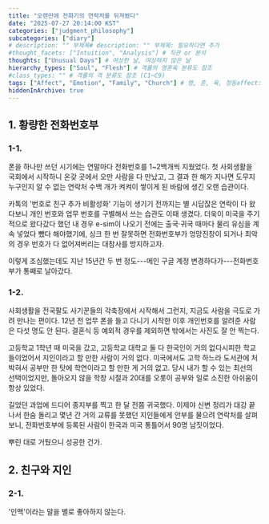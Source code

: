 ```yaml
---
title: "오랜만에 전화기의 연락처를 뒤져봤다"
date: "2025-07-27 20:14:00 KST"
categories: ["judgment_philosophy"]
subcategories: ["diary"]
# description: "" 부제목# description: "" 부제목: 필요하다면 추가
#thought_facets: ["Intuition", "Analysis"] # 직관 or 분석
thoughts: ["Unusual Days"] # 여상한 날, 여상하지 않은 날
hierarchy_types: ["Soul", "Flesh"] # 격률의 영혼육 분류도 참조
#class_types: "" # 격률의 격 분류도 참조 (C1~C9)
tags: ["Affect", "Emotion", "Family", "Church"] # 영, 혼, 육, 정동affect: 무의식적·생리적 반응 (감정의 원초적인 형태 또는 기반), 정서emotion: 주관적·의식적 경험 (개인의 경험, 성격, 문화적 배경 등에 따라 다르게 표출 가능), 음식료, 동영상 시청, 여행, 운동, 가족과 보내는 시간, 교회에서 보내는 시간
hiddenInArchive: true
---
```

## 1. 황량한 전화번호부
### 1-1.
폰을 하나만 쓰던 시기에는 연말마다 전화번호를 1~2백개씩 지웠었다. 첫 사회생활을 국회에서 시작하니 온갖 곳에서 오만 사람을 다 만났고, 그 결과 한 해가 지나면 도무지 누구인지 알 수 없는 연락처 수백 개가 켜켜이 쌓이게 된 바람에 생긴 오랜 습관이다.

카톡의 '번호로 친구 추가 비활성화' 기능이 생기기 전까지는 별 시답잖은 연락이 다 왔다보니 개인 번호와 업무 번호를 구별해서 쓰는 습관도 이때 생겼다. 더욱이 미국을 주기적으로 왔다갔다 했던 내 경우 e-sim이 나오기 전에는 출국·귀국 때마다 물리 유심을 계속 넣었다 뺐다 해야했기에, 싱크 한 번 잘못하면 전화번호부가 엉망진창이 되거나 최악의 경우 번호가 다 없어져버리는 대참사를 방지하고자.

이렇게 조심했는데도 지난 15년간 두 번 정도---메인 구글 계정 변경하다가---전화번호부가 통째로 날아갔다.

### 1-2.
사회생활을 전국팔도 사기꾼들의 각축장에서 시작해서 그런지, 지금도 사람을 극도로 가려 만나는 편이다. 12년 전 업무 폰을 들고 다니기 시작한 이후 개인번호를 알려준 사람은 다섯 명도 안 된다. 결혼식 등 예외적 경우를 제외하면 밖에서는 사진도 잘 안 찍는다.

고등학교 1학년 때 미국을 갔고, 고등학교 대학교 둘 다 한국인이 거의 없다시피한 학교들이었어서 지인이라고 할 만한 사람이 거의 없다. 미국에서도 고학 하느라 도서관에 처박혀서 공부만 한 탓에 학연이라고 할 만한 게 거의 없고. 당시 내가 할 수 있는 최선의 선택이었지만, 돌아오지 않을 학창 시절과 20대를 오롯이 공부와 일로 소진한 아쉬움이 항상 있었다.

길었던 과업에 드디어 종지부를 찍고 한 달 전쯤 귀국했다. 이제야 신변 정리가 대강 끝나서 한숨 돌리고 몇년 간 거의 교류를 못했던 지인들에게 안부를 물으려 연락처를 살펴보니, 전화번호부에 등록된 사람이 한국과 미국 통틀어서 90명 남짓이었다.

뿌린 대로 거뒀으니 성공한 건가.


## 2. 친구와 지인
### 2-1.
'인맥'이라는 말을 별로 좋아하지 않는다. 